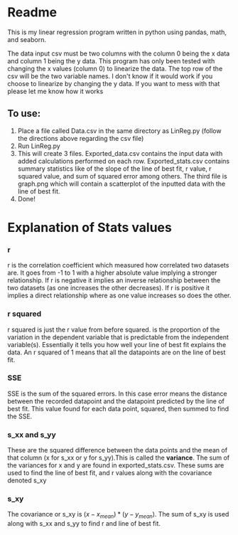 # Readme
This is my linear regression program written in python using pandas, math, and seaborn.

The data input csv must be two columns with the column 0 being the x data and column 1 being the y data. This program 
has only been tested with changing the x values (column 0) to linearize the data. The top row of the csv will be the two
variable names. I don't know if it would work if you choose to linearize by changing the y data. If you want to mess with that 
please let me know how it works

## To use:
1. Place a file called Data.csv in the same directory as LinReg.py (follow the directions above regarding the csv file)
2. Run LinReg.py
3. This will create 3 files. Exported_data.csv contains the input data with added calculations performed on each row. Exported_stats.csv contains summary statistics
like of the slope of the line of best fit, r value, r squared value, and sum of squared error among others. 
The third file is graph.png which will contain a scatterplot of the inputted data with the line of best fit. 
4. Done!

# Explanation of Stats values
### r
r is the correlation coefficient which measured how correlated two datasets are. It goes from -1 to 1 with a higher absolute
value implying a stronger relationship. If r is negative it implies an inverse relationship between the two datasets (as 
one increases the other decreases). If r is positive it implies a direct relationship where as one value increases so does 
the other.

### r squared
r squared is just the r value from before squared.  is the proportion of the variation in the dependent variable that is 
predictable from the independent variable(s). Essentially it tells you how well your line of best fit explains the data. 
An r squared of 1 means that all the datapoints are on the line of best fit.

### SSE
SSE is the sum of the squared errors. In this case error means the distance between the recorded datapoint and the datapoint
predicted by the line of best fit. This value found for each data point, squared, then summed to find the SSE. 

### s_xx and s_yy
These are the squared difference between the data points and the mean of that column (x for s_xx or y for s_yy).This is called the 
**variance**. The sum of the variances for x and y are found in exported_stats.csv. These sums are used to find the line of best fit,
and r values along with the covariance denoted s_xy

### s_xy
The covariance or s_xy is $`(x-x_{mean})*(y-y_{mean})`$. The sum of  s_xy is used along with s_xx and s_yy to find r and 
line of best fit.
